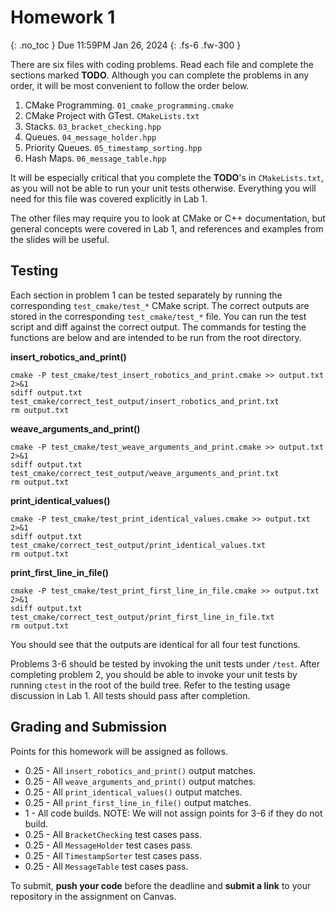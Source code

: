 # Homework 1
{: .no_toc }
Due 11:59PM Jan 26, 2024
{: .fs-6 .fw-300 }

There are six files with coding problems. Read each file and complete the sections marked **TODO**.
Although you can complete the problems in any order, it will be most convenient to follow the order
below.

1. CMake Programming. ```01_cmake_programming.cmake```
2. CMake Project with GTest. ```CMakeLists.txt```
3. Stacks. ```03_bracket_checking.hpp```
4. Queues. ```04_message_holder.hpp```
5. Priority Queues. ```05_timestamp_sorting.hpp```
6. Hash Maps. ```06_message_table.hpp```

It will be especially critical that you complete the **TODO**'s in ```CMakeLists.txt```, as you will not be
able to run your unit tests otherwise. Everything you will need for this file was covered explicitly in
Lab 1.

The other files may require you to look at CMake or C++ documentation, but general concepts were
covered in Lab 1, and references and examples from the slides will be useful.

## Testing
Each section in problem 1 can be tested separately by running the corresponding ```test_cmake/test_*```
CMake script. The correct outputs are stored in the corresponding ```test_cmake/test_*``` file. You can
run the test script and diff against the correct output. The commands for testing the functions are
below and are intended to be run from the root directory.

**insert_robotics_and_print()**
```
cmake -P test_cmake/test_insert_robotics_and_print.cmake >> output.txt 2>&1
sdiff output.txt test_cmake/correct_test_output/insert_robotics_and_print.txt
rm output.txt
```

**weave_arguments_and_print()**
```
cmake -P test_cmake/test_weave_arguments_and_print.cmake >> output.txt 2>&1
sdiff output.txt test_cmake/correct_test_output/weave_arguments_and_print.txt
rm output.txt
```

**print_identical_values()**
```
cmake -P test_cmake/test_print_identical_values.cmake >> output.txt 2>&1
sdiff output.txt test_cmake/correct_test_output/print_identical_values.txt
rm output.txt
```

**print_first_line_in_file()**
```
cmake -P test_cmake/test_print_first_line_in_file.cmake >> output.txt 2>&1
sdiff output.txt test_cmake/correct_test_output/print_first_line_in_file.txt
rm output.txt
```

You should see that the outputs are identical for all four test functions.

Problems 3-6 should be tested by invoking the unit tests under ```/test```. After completing problem 2,
you should be able to invoke your unit tests by running ```ctest``` in the root of the build tree. Refer 
to the testing usage discussion in Lab 1. All tests should pass after completion.

## Grading and Submission

Points for this homework will be assigned as follows.

- 0.25 - All ```insert_robotics_and_print()``` output matches.
- 0.25 - All ```weave_arguments_and_print()``` output matches.
- 0.25 - All ```print_identical_values()``` output matches.
- 0.25 - All ```print_first_line_in_file()``` output matches.
- 1 - All code builds. NOTE: We will not assign points for 3-6 if they do not build.
- 0.25 - All ```BracketChecking``` test cases pass.
- 0.25 - All ```MessageHolder``` test cases pass.
- 0.25 - All ```TimestampSorter``` test cases pass.
- 0.25 - All ```MessageTable``` test cases pass.

To submit, **push your code** before the deadline and **submit a link** to your repository in the assignment on Canvas.